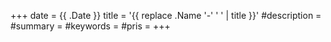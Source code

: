 +++
date = {{ .Date }}
title = '{{ replace .Name '-' ' ' | title }}'
#description =
#summary =
#keywords =
#pris =
+++
